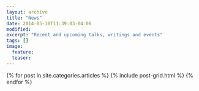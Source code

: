 ```yaml
---
layout: archive
title: "News"
date: 2014-05-30T11:39:03-04:00
modified:
excerpt: "Recent and upcoming talks, writings and events"
tags: []
image:
  feature:
  teaser:
---
```


<div class="tiles">
{% for post in site.categories.articles %}
  {% include post-grid.html %}
{% endfor %}
</div><!-- /.tiles -->